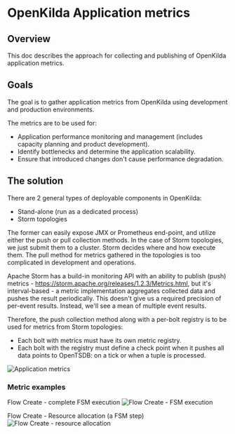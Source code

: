 # OpenKilda Application metrics

## Overview
This doc describes the approach for collecting and publishing of OpenKilda application metrics.

## Goals
The goal is to gather application metrics from OpenKilda using development and production environments.

The metrics are to be used for:
- Application performance monitoring and management (includes capacity planning and product development).
- Identify bottlenecks and determine the application scalability.
- Ensure that introduced changes don't cause performance degradation.

## The solution
There are 2 general types of deployable components in OpenKilda:
- Stand-alone (run as a dedicated process)
- Storm topologies

The former can easily expose JMX or Prometheus end-point, and utilize either the push or pull collection methods.
In the case of Storm topologies, we just submit them to a cluster. Storm decides where and how execute them.
The pull method for metrics gathered in the topologies is too complicated in development and operations.

Apache Storm has a build-in monitoring API with an ability to publish (push) metrics - https://storm.apache.org/releases/1.2.3/Metrics.html, 
but it's interval-based - a metric implementation aggregates collected data and pushes the result periodically. 
This doesn't give us a required precision of per-event results. Instead, we'll see a mean of multiple event results.  

Therefore, the push collection method along with a per-bolt registry is to be used for metrics from Storm topologies:
- Each bolt with metrics must have its own metric registry.
- Each bolt with the registry must define a check point when it pushes all data points to OpenTSDB: 
on a tick or when a tuple is processed. 

![Application metrics](application-metrics-opentdsb.svg)

### Metric examples
Flow Create - complete FSM execution
![Flow Create - FSM execution](flow-create-execution.png)

Flow Create - Resource allocation (a FSM step)
![Flow Create - resource allocation](flow-create-resource-allocation.png)
